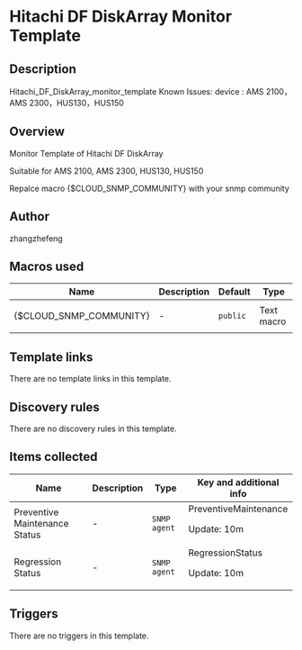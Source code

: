 # Hitachi DF DiskArray Monitor Template

## Description

Hitachi_DF_DiskArray_monitor_template Known Issues: device : AMS 2100，AMS 2300，HUS130，HUS150

## Overview

Monitor Template of Hitachi DF DiskArray 


Suitable for AMS 2100, AMS 2300, HUS130, HUS150


Repalce macro {$CLOUD\_SNMP\_COMMUNITY} with your snmp community

## Author

zhangzhefeng

## Macros used

|Name|Description|Default|Type|
|----|-----------|-------|----|
|{$CLOUD_SNMP_COMMUNITY}|<p>-</p>|`public`|Text macro|
## Template links

There are no template links in this template.

## Discovery rules

There are no discovery rules in this template.

## Items collected

|Name|Description|Type|Key and additional info|
|----|-----------|----|----|
|Preventive Maintenance Status|<p>-</p>|`SNMP agent`|PreventiveMaintenance<p>Update: 10m</p>|
|Regression Status|<p>-</p>|`SNMP agent`|RegressionStatus<p>Update: 10m</p>|
## Triggers

There are no triggers in this template.

